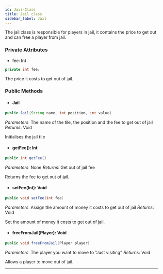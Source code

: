```yaml
---
id: Jail-Class
title: Jail class
sidebar_label: Jail
---
```


The jail class is responsible for players in jail, it contains the price to get out and can free a player from jail.  

### Private Attributes 

- fee: Int
```java
private int fee;
```
The price it costs to get out of jail.

### Public Methods 
- #### Jail
```java
public Jail(String name, int position, int value)
```
*Parameters*: The name of the tile, the position and the fee to get out of jail
*Returns*: Void

Initialises the jail tile

- #### getFee(): Int
```java
public int getFee()
```
*Parameters*: None
*Returns*: Get out of jail fee

Returns the fee to get out of jail.

- #### setFee(Int): Void
```java
public void setFee(int fee)
```
*Parameters*: Assign the amount of money it costs to get out of jail
*Returns*: Void

Set the amount of money it costs to get out of jail.

- #### freeFromJail(Player): Void
```java
public void freeFromJail(Player player)
```
*Parameters*: The player you want to move to "Just visiting" 
*Returns*: Void

Allows a player to move out of jail.

--- 